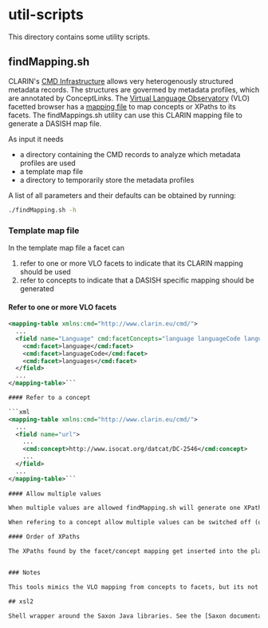 util-scripts
===========

This directory contains some utility scripts.

## findMapping.sh

CLARIN's [CMD Infrastructure](http://www.clarin.eu/cmdi/) allows very heterogenously structured metadata records. The structures are govermed by metadata profiles, which are annotated by ConceptLinks. The [Virtual Language Observatory](http://www.clarin.eu/vlo/) (VLO) facetted browser has a [mapping file](https://lux17.mpi.nl/isocat/clarin/vlo/mapping/facetConcepts.xml) to map concepts or XPaths to its facets. The findMappings.sh utility can use this CLARIN mapping file to generate a DASISH map file.

As input it needs

* a directory containing the CMD records to analyze which metadata profiles are used
* a template map file
* a directory to temporarily store the metadata profiles

A list of all parameters and their defaults can be obtained by running:

```sh
./findMapping.sh -h
```
	
### Template map file

In the template map file a facet can

1. refer to one or more VLO facets to indicate that its CLARIN mapping should be used
2. refer to concepts to indicate that a DASISH specific mapping should be generated

#### Refer to one or more VLO facets

```xml
<mapping-table xmlns:cmd="http://www.clarin.eu/cmd/">
  ...
  <field name="Language" cmd:facetConcepts="language languageCode languages">
    <cmd:facet>language</cmd:facet>
    <cmd:facet>languageCode</cmd:facet>
    <cmd:facet>languages</cmd:facet>
  </field>
  ...
</mapping-table>```

#### Refer to a concept

```xml
<mapping-table xmlns:cmd="http://www.clarin.eu/cmd/">
  ...
  <field name="url">
    ...
    <cmd:concept>http://www.isocat.org/datcat/DC-2546</cmd:concept>
    ...
  </field>
  ...
</mapping-table>```
    
#### Allow multiple values

When multiple values are allowed findMapping.sh will generate one XPath per metadata profile which combines possible XPaths by a `string-join(distinct-values(...),';')`.

When refering to a concept allow multiple values can be switched off (on is the default) by adding `@cmd:allowedMultipleValues="false"` to the field element.

#### Order of XPaths

The XPaths found by the facet/concept mapping get inserted into the place where the corresponding element is found. This makes it possible to insert default DASISH mappings that will overrule the CLARIN mappings.


### Notes

This tools mimics the VLO mapping from concepts to facets, but its not completely inline. The VLO also supports blacklist patters, which this tool doesn't support yet.

## xsl2

Shell wrapper around the Saxon Java libraries. See the [Saxon documentation](http://saxonica.com/documentation/html/using-xsl/commandline.html) for a description of the commandline.